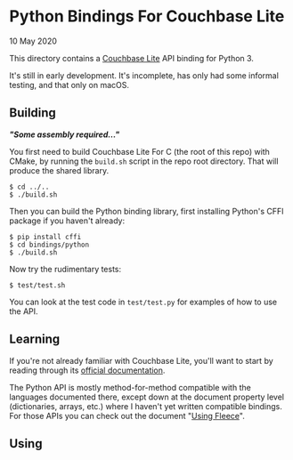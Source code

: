 # Python Bindings For Couchbase Lite

10 May 2020

This directory contains a [Couchbase Lite][CBL] API binding for Python 3.

It's still in early development. It's incomplete, has only had some informal testing, and that
only on macOS.

## Building

**_"Some assembly required..."_**

You first need to build Couchbase Lite For C (the root of this repo) with CMake, by running the
`build.sh` script in the repo root directory. That will produce the shared library.

    $ cd ../..
    $ ./build.sh

Then you can build the Python binding library, first installing Python's CFFI package if you haven't
already:

    $ pip install cffi
    $ cd bindings/python
    $ ./build.sh

Now try the rudimentary tests:

    $ test/test.sh

You can look at the test code in `test/test.py` for examples of how to use the API.

## Learning

If you're not already familiar with Couchbase Lite, you'll want to start by reading through its
[official documentation][CBLDOCS].

The Python API is mostly method-for-method compatible with the languages documented there, except
down at the document property level (dictionaries, arrays, etc.) where I haven't yet written
compatible bindings. For those APIs you can check out the document "[Using Fleece][FLEECE]".

## Using

[CBL]: https://www.couchbase.com/products/lite
[CBLDOCS]: https://docs.couchbase.com/couchbase-lite/current/introduction.html
[FLEECE]: https://github.com/couchbaselabs/fleece/wiki/Using-Fleece
